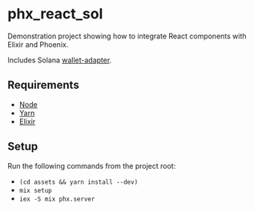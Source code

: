 # phx_react_sol

Demonstration project showing how to integrate React components with Elixir and Phoenix. 

Includes Solana [wallet-adapter](https://github.com/solana-labs/wallet-adapter).

## Requirements

- [Node](https://nodejs.org/en/download)
- [Yarn](https://yarnpkg.com/getting-started/install)
- [Elixir](https://elixir-lang.org/install.html)

## Setup

Run the following commands from the project root:

- `(cd assets && yarn install --dev)`
- `mix setup`
- `iex -S mix phx.server`
